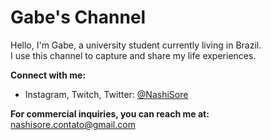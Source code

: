 # Gabe's Channel

Hello, I'm Gabe, a university student currently living in Brazil.  
I use this channel to capture and share my life experiences.

**Connect with me:**
- Instagram, Twitch, Twitter: [@NashiSore](https://twitter.com/NashiSore)

**For commercial inquiries, you can reach me at:**
[nashisore.contato@gmail.com](mailto:nashisore.contato@gmail.com)

